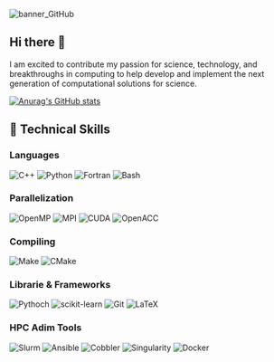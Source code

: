 ![banner_GitHub](https://github.com/LuisAlfredoNu/LuisAlfredoNu/assets/18535900/a0ea65d0-5afa-4398-9d15-19b7d2c8c808)

## Hi there 👋

I am excited to contribute my passion for science, technology, and breakthroughs in computing to help develop and implement
the next generation of computational solutions for science.

[![Anurag's GitHub stats](https://github-readme-stats.vercel.app/api?username=LuisAlfredoNu&show_icons=true&hide=prs&v=123&include_all_commits=true)](https://github.com/anuraghazra/github-readme-stats)

## 💼 Technical Skills 
### Languages 
![C++](https://img.shields.io/badge/c++-%2300599C.svg?style=for-the-badge&logo=c%2B%2B&logoColor=white)
![Python](https://img.shields.io/badge/python-3670A0?style=for-the-badge&logo=python&logoColor=ffdd54)
![Fortran](https://img.shields.io/badge/fortran-734F96?style=for-the-badge&logo=fortran&logoColor=white)
![Bash](https://img.shields.io/badge/GNU%20Bash-4EAA25?style=for-the-badge&logo=GNU%20Bash&logoColor=white)

### Parallelization 
![OpenMP](https://img.shields.io/badge/OpenMP-00737D?style=for-the-badge&logo=cuda&logoColor=white)
![MPI](https://img.shields.io/badge/MPI-003D64?style=for-the-badge&logo=cuda&logoColor=white)
![CUDA](https://img.shields.io/badge/CUDA-76B900?style=for-the-badge&logo=cuda&logoColor=white)
![OpenACC](https://img.shields.io/badge/OpenACC-3093C4?style=for-the-badge&logo=cuda&logoColor=white)

### Compiling 

![Make](https://img.shields.io/badge/Make-6D00CC?style=for-the-badge&logo=make&logoColor=white)
![CMake](https://img.shields.io/badge/CMake-064F8C?style=for-the-badge&logo=cmake&logoColor=white)

### Librarie & Frameworks 
![Pythoch](https://img.shields.io/badge/PyTorch-EE4C2C?style=for-the-badge&logo=pytorch&logoColor=white)
![scikit-learn](https://img.shields.io/badge/scikit_learn-F7931E?style=for-the-badge&logo=scikit-learn&logoColor=white)
![Git](https://img.shields.io/badge/git-%23F05033.svg?style=for-the-badge&logo=git&logoColor=white)
![LaTeX](https://img.shields.io/badge/latex-%23008080.svg?style=for-the-badge&logo=latex&logoColor=white)

### HPC Adim Tools
![Slurm](https://img.shields.io/badge/slurm-48B2EC?style=for-the-badge&logo=slurnm&logoColor=white)
![Ansible](https://img.shields.io/badge/Ansible-EE0000?style=for-the-badge&logo=ansible&logoColor=white)
![Cobbler](https://img.shields.io/badge/Cobbler-7D1E40?style=for-the-badge&logo=slurnm&logoColor=white)
![Singularity](https://img.shields.io/badge/Singularity-7D1E40?style=for-the-badge&logo=slurnm&logoColor=white)
![Docker](https://img.shields.io/badge/docker-%230db7ed.svg?style=for-the-badge&logo=docker&logoColor=white)

<!--
**LuisAlfredoNu/LuisAlfredoNu** is a ✨ _special_ ✨ repository because its `README.md` (this file) appears on your GitHub profile.

Here are some ideas to get you started:

- 🔭 I’m currently working on ...
- 🌱 I’m currently learning ...
- 👯 I’m looking to collaborate on ...
- 🤔 I’m looking for help with ...
- 💬 Ask me about ...
- 📫 How to reach me: ...
- 😄 Pronouns: ...
- ⚡ Fun fact: ...
-->
